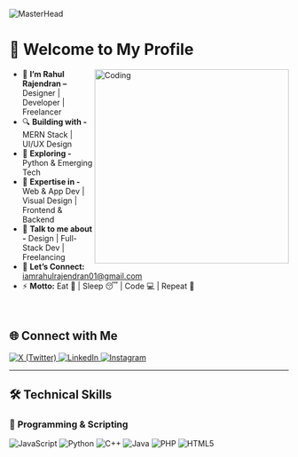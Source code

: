 ![MasterHead](https://i.pinimg.com/originals/ca/26/2e/ca262e0354eea311c41134c3e4bc3bc2.gif)

# 👋 Welcome to My Profile  

<img align="right" alt="Coding" width="350" src="https://user-images.githubusercontent.com/55389276/140866485-8fb1c876-9a8f-4d6a-98dc-08c4981eaf70.gif">


- 🚀 **I’m Rahul Rajendran –** Designer | Developer | Freelancer
- 🔍 **Building with -** MERN Stack | UI/UX Design  
- 📖 **Exploring -**  Python & Emerging Tech
- 🎯 **Expertise in -** Web & App Dev | Visual Design | Frontend & Backend
- 💬 **Talk to me about -** Design | Full-Stack Dev | Freelancing  
- 📩 **Let’s Connect:** iamrahulrajendran01@gmail.com
- ⚡ **Motto:** Eat 🍔 | Sleep 😴 | Code 💻 | Repeat 🔁  <br><br><br>



 
## 🌐 Connect with Me
<a href="https://twitter.com/rahulriyaz_" target="_blank">
    <img src="https://img.shields.io/badge/X-000000?style=for-the-badge&logo=x&logoColor=white" alt="X (Twitter)" />
</a>
<a href="https://www.linkedin.com/in/rahulrajendran1" target="_blank">
    <img src="https://img.shields.io/badge/LinkedIn-0A66C2?style=for-the-badge&logo=LinkedIn&logoColor=white" alt="LinkedIn" />
</a>
<a href="https://www.instagram.com/iamrahul.r1" target="_blank">
    <img src="https://img.shields.io/badge/Instagram-E4405F?style=for-the-badge&logo=instagram&logoColor=white" alt="Instagram" />
</a>
<!-- <a href="https://t.me/k4r7h1kn" target="_blank">
    <img src="https://img.shields.io/badge/Telegram-26A5E4?style=for-the-badge&logo=telegram&logoColor=white" alt="Telegram" />
</a> -->
<!-- <a href="https://medium.com/@k4r7h1kn" target="_blank">
    <img src="https://img.shields.io/badge/Medium-000000?style=for-the-badge&logo=medium&logoColor=white" alt="Medium" />
</a>
<a href="https://tryhackme.com/p/k4r7h1kn" target="_blank">
    <img src="https://img.shields.io/badge/TryHackMe-2DC653?style=for-the-badge&logo=tryhackme&logoColor=white" alt="TryHackMe" />
</a> -->

---

## 🛠️ Technical Skills


<div align="left">
<!--     <img src="https://img.shields.io/badge/Burp_Suite-000000?style=for-the-badge&logo=burp-suite&logoColor=FF6633" alt="Burp Suite" />
    <img src="https://img.shields.io/badge/Metasploit-000000?style=for-the-badge&logo=metasploit&logoColor=008C8C" alt="Metasploit" />
    <img src="https://img.shields.io/badge/Wireshark-000000?style=for-the-badge&logo=wireshark&logoColor=009639" alt="Wireshark" />
    <img src="https://img.shields.io/badge/Nmap-000000?style=for-the-badge&logo=security&logoColor=0099CC" alt="Nmap" />
    <img src="https://img.shields.io/badge/Tor-000000?style=for-the-badge&logo=torproject&logoColor=7E4798" alt="Tor" />
    <img src="https://img.shields.io/badge/TryHackMe-000000?style=for-the-badge&logo=tryhackme&logoColor=2DC653" alt="TryHackMe" />
    <img src="https://img.shields.io/badge/SQLmap-000000?style=for-the-badge&logo=database&logoColor=E91E63" alt="SQLmap" />
    <img src="https://img.shields.io/badge/John%20The%20Ripper-000000?style=for-the-badge&logo=lock&logoColor=white" alt="John The Ripper" />
    <img src="https://img.shields.io/badge/Aircrack--ng-000000?style=for-the-badge&logo=wifi&logoColor=FF0000" alt="Aircrack-ng" />
    <img src="https://img.shields.io/badge/Hashcat-000000?style=for-the-badge&logo=hashnode&logoColor=0072C6" alt="Hashcat" />
    <img src="https://img.shields.io/badge/Netcat-000000?style=for-the-badge&logo=linux&logoColor=white" alt="Netcat" />
    <img src="https://img.shields.io/badge/Exploit%20DB-000000?style=for-the-badge&logo=exploit-db&logoColor=red" alt="Exploit DB" />
    <img src="https://img.shields.io/badge/Reverse%20Shell%20Generator-000000?style=for-the-badge&logo=gnubash&logoColor=green" alt="Reverse Shell Generator" /> -->
</div>


### 🔹 **Programming & Scripting**
<div align="left">
<!--     <img src="https://img.shields.io/badge/Bash-000000?style=for-the-badge&logo=gnu-bash&logoColor=4EAA25" alt="Bash" /> -->
   <img src="https://img.shields.io/badge/JavaScript-000000?style=for-the-badge&logo=javascript&logoColor=F7DF1E" alt="JavaScript" />
    <img src="https://img.shields.io/badge/Python-000000?style=for-the-badge&logo=python&logoColor=3776AB" alt="Python" />
    <img src="https://img.shields.io/badge/C++-000000?style=for-the-badge&logo=c%2B%2B&logoColor=blue" alt="C++" />
    <img src="https://img.shields.io/badge/Java-000000?style=for-the-badge&logo=java&logoColor=007396" alt="Java" />
    <img src="https://img.shields.io/badge/PHP-000000?style=for-the-badge&logo=php&logoColor=777BB4" alt="PHP" />
    <img src="https://img.shields.io/badge/HTML5-000000?style=for-the-badge&logo=html5&logoColor=E34F26" alt="HTML5" />
</div>


<div align="left">
<!--     <img src="https://img.shields.io/badge/Kali_Linux-000000?style=for-the-badge&logo=kali-linux&logoColor=557C94" alt="Kali Linux" />
    <img src="https://img.shields.io/badge/Parrot_OS-000000?style=for-the-badge&logo=parrot&logoColor=2E8E8F" alt="Parrot OS" />
    <img src="https://img.shields.io/badge/Debian-000000?style=for-the-badge&logo=debian&logoColor=D70A53" alt="Debian" />
    <img src="https://img.shields.io/badge/Tails%20OS-000000?style=for-the-badge&logo=tails&logoColor=56347C" alt="Tails OS" />
    <img src="https://img.shields.io/badge/BlackArch-000000?style=for-the-badge&logo=arch-linux&logoColor=0A0A0A" alt="BlackArch" />
    <img src="https://img.shields.io/badge/iOS-000000?style=for-the-badge&logo=ios&logoColor=white" alt="iOS" /> -->
</div> <br>
